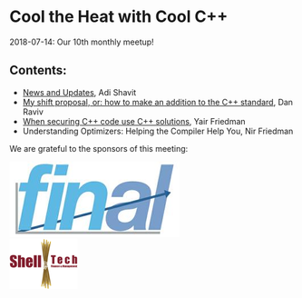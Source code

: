 # Cool the Heat with Cool C++
2018-07-14: Our 10th monthly meetup!

## Contents:
- [News and Updates](CoreC++News+Updates.pdf), Adi Shavit
- [My shift proposal, or: how to make an addition to the C++ standard](C++Contributer'sGuide.pdf), Dan Raviv
- [When securing C++ code use C++ solutions](YairFriedman-WhenSecuringCpp.pdf), Yair Friedman
- Understanding Optimizers: Helping the Compiler Help You, Nir Friedman

We are grateful to the sponsors of this meeting:  

![Final](../assets/sponsor-logos/final.jpg)  
![ShellTech](../assets/sponsor-logos/ShellTechLogo_120x90.png) 





